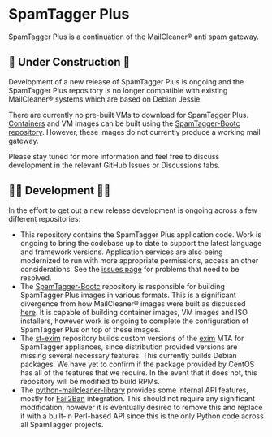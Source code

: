 # SpamTagger Plus

SpamTagger Plus is a continuation of the MailCleaner® anti spam gateway.

## 🚧 Under Construction 🚧

Development of a new release of SpamTagger Plus is ongoing and the SpamTagger Plus repository is no longer compatible with existing MailCleaner® systems which are based on Debian Jessie.

There are currently no pre-built VMs to download for SpamTagger Plus. [Containers](https://github.com/SpamTagger/SpamTagger-Bootc/pkgs/container/spamtagger-bootc) and VM images can be built using the [SpamTagger-Bootc repository](https://github.com/SpamTagger/SpamTagger-Bootc). However, these images do not currently produce a working mail gateway.

Please stay tuned for more information and feel free to discuss development in the relevant GitHub Issues or Discussions tabs.

## 👨‍💻 Development 👩‍💻

In the effort to get out a new release development is ongoing across a few different repositories:

- This repository contains the SpamTagger Plus application code. Work is ongoing to bring the codebase up to date to support the latest language and framework versions. Application services are also being modernized to run with more appropriate permissions, access an other considerations. See the [issues page](https://github.com/SpamTagger/SpamTagger-Plus/issues) for problems that need to be resolved.
- The [SpamTagger-Bootc](https://github.com/SpamTagger/SpamTagger-Bootc) repository is responsible for building SpamTagger Plus images in various formats. This is a significant divergence from how MailCleaner® images were built as discussed [here](https://github.com/orgs/SpamTagger/discussions/3). It is capable of building container images, VM images and ISO installers, however work is ongoing to complete the configuration of SpamTagger Plus on top of these images.
- The [st-exim](https://github.com/SpamTagger/st-exim) repository builds custom versions of the [exim](https://github.com/exim/exim) MTA for SpamTagger appliances, since distribution provided versions are missing several necessary features. This currently builds Debian packages. We have yet to confirm if the package provided by CentOS has all of the features that we require. In the event that it does not, this repository will be modified to build RPMs.
- The [python-mailcleaner-library](https://github.com/SpamTagger/python-mailcleaner-library) provides some internal API features, mostly for [Fail2Ban](https://github.com/fail2ban/fail2ban) integration. This should not require any significant modification, however it is eventually desired to remove this and replace it with a built-in Perl-based API since this is the only Python code across all SpamTagger projects.
